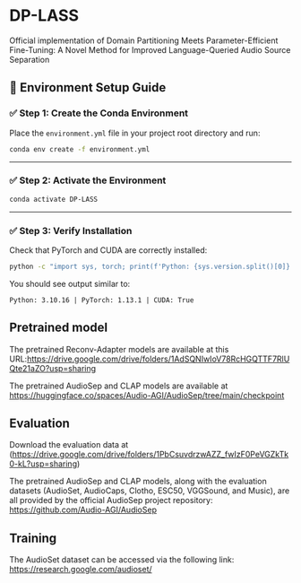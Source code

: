# DP-LASS



Official implementation of Domain Partitioning Meets Parameter-Efficient Fine-Tuning: A Novel Method for Improved Language-Queried Audio Source Separation


## 🚀 Environment Setup Guide

### ✅ Step 1: Create the Conda Environment

Place the `environment.yml` file in your project root directory and run:

```bash
conda env create -f environment.yml
```


---

### ✅ Step 2: Activate the Environment

```bash
conda activate DP-LASS
```

---

### ✅ Step 3: Verify Installation

Check that PyTorch and CUDA are correctly installed:

```bash
python -c "import sys, torch; print(f'Python: {sys.version.split()[0]} | PyTorch: {torch.__version__} | CUDA: {torch.cuda.is_available()}')"
```

You should see output similar to:

```
Python: 3.10.16 | PyTorch: 1.13.1 | CUDA: True
```

## Pretrained model

 The pretrained Reconv-Adapter models are  available at this URL:https://drive.google.com/drive/folders/1AdSQNIwIoV78RcHGQTTF7RlUQte21aZO?usp=sharing

The pretrained AudioSep and CLAP models are available at https://huggingface.co/spaces/Audio-AGI/AudioSep/tree/main/checkpoint

##  Evaluation
Download the evaluation data at (https://drive.google.com/drive/folders/1PbCsuvdrzwAZZ_fwIzF0PeVGZkTk0-kL?usp=sharing) 

The pretrained AudioSep and CLAP models, along with the evaluation datasets (AudioSet, AudioCaps, Clotho, ESC50, VGGSound, and Music), are all provided by the official AudioSep project repository: https://github.com/Audio-AGI/AudioSep 

## Training 
The AudioSet dataset can be accessed via the following link:
https://research.google.com/audioset/
